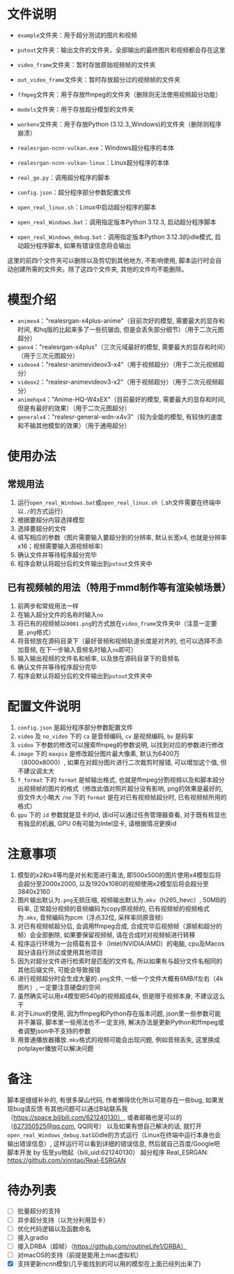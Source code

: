 # 文件说明
- `example`文件夹：用于超分测试的图片和视频
- `putout`文件夹：输出文件的文件夹，全部输出的最终图片和视频都会存在这里
- `video_frame`文件夹：暂时存放原始视频帧的文件夹
- `out_video_frame`文件夹：暂时存放超分过的视频帧的文件夹
- `ffmpeg`文件夹：用于存放ffmpeg的文件夹（删除则无法使用视频超分功能）
- `models`文件夹：用于存放超分模型的文件夹
- `workenv`文件夹：用于存放Python (3.12.3_Windows)的文件夹（删除则程序崩溃）

- `realesrgan-ncnn-vulkan.exe`：Windows超分程序的本体
- `realesrgan-ncnn-vulkan-linux`：Linux超分程序的本体
- `real_go.py`：调用超分程序的脚本
- `config.json`：超分程序部分参数配置文件
- `open_real_linux.sh`：Linux中启动超分程序的脚本
- `open_real_Windows.bat`：调用指定版本Python 3.12.3, 启动超分程序脚本
- `open_real_Windows_debug.bat`：调用指定版本Python 3.12.3的idle模式, 启动超分程序脚本, 如果有错误信息将会输出

这里的前四个文件夹可以删除以及剪切到其他地方, 不影响使用, 脚本运行时会自动创建所需的文件夹。除了这四个文件夹, 其他的文件均不能删除。

# 模型介绍
- `animex4`："realesrgan-x4plus-anime"（目前次好的模型, 需要最大的显存和时间, 和hq版的比起来多了一些抗锯齿, 但是会丢失部分细节）（用于二次元图超分）
- `ganx4`："realesrgan-x4plus"（三次元域最好的模型, 需要最大的显存和时间）（用于三次元图超分）
- `videox4`："realesr-animevideov3-x4"（用于视频超分）（用于二次元视频超分）
- `videox2`："realesr-animevideov3-x2"（用于视频超分）（用于二次元视频超分）
- `animehqx4`："Anime-HQ-W4xEX"（目前最好的模型, 需要最大的显存和时间, 但是有最好的效果）（用于二次元图超分）
- `generalx4`："realesr-general-wdn-x4v3"（较为全能的模型, 有较快的速度和不输其他模型的效果）（用于通用超分）

# 使用办法
## 常规用法
1. 运行`open_real_Windows.bat`或`open_real_linux.sh`（.sh文件需要在终端中以`./`的方式运行）
2. 根据要超分内容选择模型
3. 选择要超分的文件
4. 填写相应的参数（图片需要输入要超分到的分辨率, 默认长宽x4, 也就是分辨率x16；视频需要输入源视频帧率）
5. 确认文件并等待程序超分完毕
6. 程序会默认将超分后的文件输出到`putout`文件夹中

## 已有视频帧的用法（特用于mmd制作等有渲染帧场景）
1. 前两步和常规用法一样
2. 在输入超分文件的名称时输入`no`
3. 将已有的视频帧以`0001.png`的方式放在`video_frame`文件夹中（注意一定要是`.png`格式）
4. 将音频放在源码目录下（最好音频和视频轨道长度是对齐的, 也可以选择不添加音频, 在下一步输入音频名时输入`no`即可）
5. 输入输出视频的文件名和帧率, 以及放在源码目录下的音频名
6. 确认文件并等待程序超分完毕
7. 程序会默认将超分后的文件输出到`putout`文件夹中

# 配置文件说明
1. `config.json` 是超分程序部分参数配置文件
2. `video` 及 `no_video` 下的 `ca` 是音频编码, `cv` 是视频编码, `bv` 是码率
3. `video` 下参数的修改可以搜索ffmpeg的参数说明, 以找到对应的参数进行修改
4. `image` 下的 `maxpix` 是修改超分图片最大像素, 默认为6400万（8000x8000）, 如果在对超分图片进行二次裁剪时报错, 可以增加这个值, 但不建议调太大
5. `f_format` 下的 `format` 是帧输出格式, 也就是ffmpeg分割视频以及和脚本超分出视频帧的图片的格式（修改此值对照片超分没有影响, png的效果是最好的, 但文件大小略大 `/no` 下的 `format` 是在对已有视频帧超分时, 已有视频帧所用的格式）
6. `gpu` 下的 `id` 参数就是显卡的id, 该id可以通过任务管理器查看, 对于既有核显也有独显的机器, GPU 0有可能为Intel显卡, 请根据情况更换id

# 注意事项
1. 模型的x2和x4等均是对长和宽进行乘法, 即500x500的图片使用x4模型后将会超分至2000x2000, 以及1920x1080的视频使用x2模型后将会超分至3840x2160
2. 图片输出默认为`.png`无损压缩, 视频输出默认为`.mkv`（h265_hevc）, 50MB的码率, 正常超分视频的音频编码为copy原视频的, 已有视频帧的视频格式为`.mkv`, 音频编码为pcm（浮点32位, 采样率同原音频）
3. 对已有视频帧超分后, 会调用ffmpeg合成, 合成完毕后视频帧（源帧和超分的帧）会全部删除, 如果要保留视频帧, 请在合成时对视频帧进行转移
4. 程序运行环境为一台搭载有显卡（Intel/NVIDIA/AMD）的电脑, cpu及Macos超分请自行测试或使用其他项目
5. 因为对超分文件进行检索时是匹配的文件名, 所以如果有与超分文件名相同的其他后缀文件, 可能会导致报错
6. 进行视频超分时会生成大量的`.png`文件, 一帧一个文件大概有6MB/f左右（4k图片）, 一定要注意硬盘的空间
7. 虽然确实可以用x4模型把540p的视频超成4k, 但是限于视频本身, 不建议这么干
8. 对于Linux的使用, 因为ffmpeg和Python存在版本问题, json里一些参数可能并不兼容, 脚本里一些用法也不一定支持, 解决办法是更新Python和ffmpeg或者调整json中不支持的参数
9. 用普通播放器播放`.mkv`格式的视频可能会出现问题, 例如音频丢失, 这里换成potplayer播放可以解决问题

# 备注
脚本是缝缝补补的, 有很多屎山代码, 作者懒得优化所以可能存在一些bug, 如果发现bug请反馈
有其他问题可以通过B站联系我（https://space.bilibili.com/621240130）, 或者邮箱也是可以的（627350525@qq.com, QQ同号）
以及如果有想自己解决的话, 就打开`open_real_Windows_debug.bat`以idle的方式运行（Linux在终端中运行本身也会输出错误信息）, 这样运行可以看到详细的错误信息, 然后就自己百度/Google吧
脚本开发 by 伍昱yu物起（bili_uid:621240130）
超分程序 Real_ESRGAN: https://github.com/xinntao/Real-ESRGAN

# 待办列表
- [ ] 批量超分的支持
- [ ] 异步超分支持（以充分利用显卡）
- [ ] 优化代码逻辑以及函数命名
- [ ] 接入gradio
- [ ] 接入DRBA（超帧）（https://github.com/routineLife1/DRBA）
- [ ] 对macOS的支持（前提是能用上mac虚拟机）
- [x] 支持更新ncnn模型(几乎能找到的可以用的模型在上面已经列出来了)